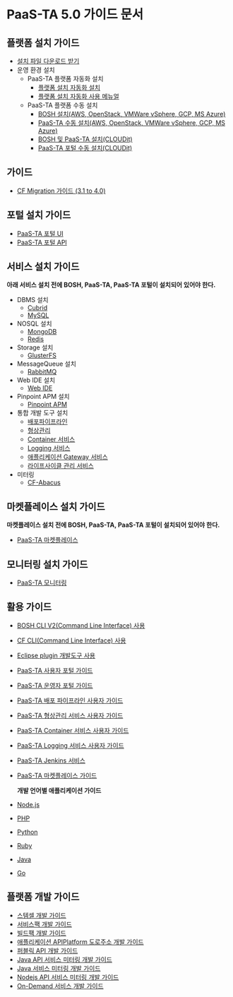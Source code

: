 # PaaS-TA 5.0 가이드 문서

## 플랫폼 설치 가이드

* [설치 파일 다운로드 받기](https://paas-ta.kr/download/package)
* 운영 환경 설치
  * PaaS-TA 플랫폼 자동화 설치
    * [플랫폼 설치 자동화  설치](use-guide/platform/paas-ta_platform_install_automation_install_guide_v1.0.md)
    * [플랫폼 설치 자동화 사용 메뉴얼](use-guide/platform/paas-ta_platform_install_automation_use_manual_v1.0.md)
  * PaaS-TA 플랫폼 수동 설치
    * [BOSH 설치\(AWS, OpenStack, VMWare vSphere, GCP, MS Azure\)](install-guide/bosh/paas-ta_bosh2_install_guide_v5.0.md)
    * [PaaS-TA 수동 설치\(AWS, OpenStack, VMWare vSphere, GCP, MS Azure\)](install-guide/paasta/paas-ta_core_install_guide_v5.0.md)
    * [BOSH 및 PaaS-TA 설치\(CLOUDit\)](use-guide/platform/paas-ta_platform_install_automation_cloudit_v1.0.md)
    * [PaaS-TA 포털 수동 설치\(CLOUDit\)](use-guide/platform/paas-ta_platform_install_automation_cloudit_portal_v1.0.md)

## 가이드

* [CF Migration 가이드 \(3.1 to 4.0\)](https://github.com/ilkwon-infranics/paasta_ta_major/tree/eb3c24b839eb2159e49dd8ecf6f2cf529b04aac9/Guide-4.0-ROTELLE/blob/master/PaaS_TA_4.0_migration.md)

## 포털 설치 가이드

* [PaaS-TA 포털 UI](install-guide/portal/paas-ta_portal_ui_service_install_guide_v1.0.md)
* [PaaS-TA 포털 API](install-guide/portal/paas-ta_portal_api_service_install_guide_v1.0.md)

## 서비스 설치 가이드

**아래 서비스 설치 전에 BOSH, PaaS-TA, PaaS-TA 포털이 설치되어 있어야 한다.**

* DBMS 설치
  * [Cubrid](service-guide/dbms/paas-ta_cubrid_service_install_guide_v1.0.md)
  * [MySQL](service-guide/dbms/paas-ta_mysql_service_install_guide_v1.0.md)
* NOSQL 설치
  * [MongoDB](service-guide/nosql/paas-ta_mongodb_service_install_guide_v1.0.md)
  * [Redis](service-guide/nosql/paas-ta_on_demand_redis_service_install_guide_v1.0.md)
* Storage 설치
  * [GlusterFS](service-guide/storage/paas-ta_glusterfs_service_install_guide_v1.0.md)
* MessageQueue 설치
  * [RabbitMQ](service-guide/messagequeue/paas-ta_rabbitmq_service_install_guide_v1.0.md)
* Web IDE 설치
  * [Web IDE](service-guide/webide/paas-ta_web_ide_install_guide_v1.0.md)
* Pinpoint APM 설치
  * [Pinpoint APM](service-guide/etc/paas-ta_pinpoint_service_install_guide_v1.0.md)  
* 통합 개발 도구 설치
  * [배포파이프라인](service-guide/tools/paas-ta_delivery_pipeline_service_install_guide_v1.0.md)
  * [형상관리](service-guide/tools/paas-ta_source_control_service_install_guide_v1.0.md)
  * [Container 서비스](service-guide/tools/paas-ta_container_service_install_guide_v2.0.md)
  * [Logging 서비스](service-guide/tools/paas-ta_logging_service_install_guide_v1.0.md)
  * [애플리케이션 Gateway 서비스](service-guide/tools/paas-ta_application_gateway_service_install_guide_v1.0.md)
  * [라이프사이클 관리 서비스](service-guide/tools/paas-ta_lifecycle_management_service_install_guide_v1.0.md)
* 미터링
  * [CF-Abacus](install-guide/metering/paas-ta_metering_install_guide.md)

## 마켓플레이스 설치 가이드

**마켓플레이스 설치 전에 BOSH, PaaS-TA, PaaS-TA 포털이 설치되어 있어야 한다.**

* [PaaS-TA 마켓플레이스](service-guide/marketplace/paas-ta_marketplace_install_guide_v1.0.md)

## 모니터링 설치 가이드

* [PaaS-TA 모니터링](service-guide/monitoring/paas-ta_monitoring_install_guide_v5.0.md)

## 활용 가이드

* [BOSH CLI V2\(Command Line Interface\) 사용](https://github.com/ilkwon-infranics/paasta_ta_major/tree/eb3c24b839eb2159e49dd8ecf6f2cf529b04aac9/Guide-4.0-ROTELLE/blob/master/Use-Guide/Bosh/PaaS-TA_BOSH_CLI_V2_사용자_가이드v1.0.md)
* [CF CLI\(Command Line Interface\) 사용](https://github.com/ilkwon-infranics/paasta_ta_major/tree/eb3c24b839eb2159e49dd8ecf6f2cf529b04aac9/Guide-1.0-Spaghetti-/blob/master/Use-Guide/OpenPaas%20CLi%20가이드.md)
* [Eclipse plugin 개발도구 사용](https://github.com/ilkwon-infranics/paasta_ta_major/tree/eb3c24b839eb2159e49dd8ecf6f2cf529b04aac9/Guide-1.0-Spaghetti-/blob/master/Use-Guide/Open%20PaaS%20개발환경%20사용%20가이드.md)
* [PaaS-TA 사용자 포털 가이드](use-guide/portal/paas-ta_user_portal_use_guide_v1.1.md)
* [PaaS-TA 운영자 포털 가이드](use-guide/portal/paas-ta_admin_portal_use_guide_v1.1.md)
* [PaaS-TA 배포 파이프라인 사용자 가이드](use-guide/tools/paas-ta_delivery_pipeline_service_use_guide_v1.0.md)
* [PaaS-TA 형상관리 서비스 사용자 가이드](use-guide/tools/paas-ta_source_control_service_use_guide_v1.0.md)
* [PaaS-TA Container 서비스 사용자 가이드](use-guide/tools/paas-ta_container_service_use_guide_v2.0.md)
* [PaaS-TA Logging 서비스 사용자 가이드](use-guide/tools/paas-ta_logging_service_use_guide_v1.0.md)
* [PaaS-TA Jenkins 서비스](use-guide/tools/paas-ta_jenkins_service_user_guide.md)
* [PaaS-TA 마켓플레이스 가이드](use-guide/marketplace/paas-ta_marketplace_use_guide_v1.0.md)

  **개발 언어별 애플리케이션 가이드**

* [Node.js](https://github.com/ilkwon-infranics/paasta_ta_major/tree/eb3c24b839eb2159e49dd8ecf6f2cf529b04aac9/Guide-1.0-Spaghetti-/blob/master/Sample-App-Guide/OpenPaaS_PaaSTA_Application_Nodejs_develope_guide.md)
* [PHP](https://github.com/ilkwon-infranics/paasta_ta_major/tree/eb3c24b839eb2159e49dd8ecf6f2cf529b04aac9/Guide-1.0-Spaghetti-/blob/master/Sample-App-Guide/OpenPaaS_PaaSTA_Application_PHP_develope_guide.md)
* [Python](https://github.com/ilkwon-infranics/paasta_ta_major/tree/eb3c24b839eb2159e49dd8ecf6f2cf529b04aac9/Guide-1.0-Spaghetti-/blob/master/Sample-App-Guide/OpenPaaS_PaaSTA_Application_Python_develope_guide.md)
* [Ruby](https://github.com/ilkwon-infranics/paasta_ta_major/tree/eb3c24b839eb2159e49dd8ecf6f2cf529b04aac9/Guide-1.0-Spaghetti-/blob/master/Sample-App-Guide/OpenPaaS_PaaSTA_Application_Ruby_develope_guide.md)
* [Java](https://github.com/ilkwon-infranics/paasta_ta_major/tree/eb3c24b839eb2159e49dd8ecf6f2cf529b04aac9/Guide-1.0-Spaghetti-/blob/master/Sample-App-Guide/OpenPaaS_PaaSTA_Application_Java_develope_guide.md)
* [Go](https://github.com/ilkwon-infranics/paasta_ta_major/tree/eb3c24b839eb2159e49dd8ecf6f2cf529b04aac9/Guide-1.0-Spaghetti-/blob/master/Sample-App-Guide/OpenPaaS_PaaSTA_Application_Go_develope_guide.md)

## 플랫폼 개발 가이드

* [스템셀 개발 가이드](https://github.com/ilkwon-infranics/paasta_ta_major/tree/eb3c24b839eb2159e49dd8ecf6f2cf529b04aac9/Guide-1.0-Spaghetti-/blob/master/Development-Guide/OpenPaaS_PaaSTA_Build_Stemcell_guide.md)
* [서비스팩 개발 가이드](https://github.com/ilkwon-infranics/paasta_ta_major/tree/eb3c24b839eb2159e49dd8ecf6f2cf529b04aac9/Guide-1.0-Spaghetti-/blob/master/Development-Guide/ServicePack_develope_guide.md)
* [빌드팩 개발 가이드](https://github.com/ilkwon-infranics/paasta_ta_major/tree/eb3c24b839eb2159e49dd8ecf6f2cf529b04aac9/Guide-1.0-Spaghetti-/blob/master/Development-Guide/Buildpack_develope_guide.md)
* [애플리케이션 APIPlatform 도로주소 개발 가이드](https://github.com/ilkwon-infranics/paasta_ta_major/tree/eb3c24b839eb2159e49dd8ecf6f2cf529b04aac9/Guide-1.0-Spaghetti-/blob/master/Development-Guide/Application_APIPlatform_dorojuso_devlope_guide.md)
* [퍼블릭 API 개발 가이드](https://github.com/ilkwon-infranics/paasta_ta_major/tree/eb3c24b839eb2159e49dd8ecf6f2cf529b04aac9/Guide-1.0-Spaghetti-/blob/master/Development-Guide/PublicAPI_devlope_guide.md)
* [Java API 서비스 미터링 개발 가이드](https://github.com/ilkwon-infranics/paasta_ta_major/tree/eb3c24b839eb2159e49dd8ecf6f2cf529b04aac9/Guide-2.0-Linguine-/blob/master/Development-Guide/PaaS-TA_Java_API_서비스_미터링_개발_가이드.md)
* [Java 서비스 미터링 개발 가이드](https://github.com/ilkwon-infranics/paasta_ta_major/tree/eb3c24b839eb2159e49dd8ecf6f2cf529b04aac9/Guide-2.0-Linguine-/blob/master/Development-Guide/PaaS-TA_Java_서비스_미터링_개발_가이드.md)
* [Nodejs API 서비스 미터링 개발 가이드](https://github.com/ilkwon-infranics/paasta_ta_major/tree/eb3c24b839eb2159e49dd8ecf6f2cf529b04aac9/Guide-2.0-Linguine-/blob/master/Development-Guide/PaaS-TA_Node.js_API_미터링_개발_가이드.md)
* [On-Demand 서비스 개발 가이드](deployment-guide/on-demand/on_demand_deployment_guide.md)

